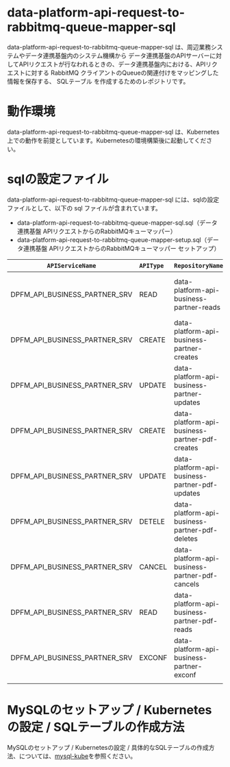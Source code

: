# data-platform-api-request-to-rabbitmq-queue-mapper-sql
data-platform-api-request-to-rabbitmq-queue-mapper-sql は、周辺業務システムやデータ連携基盤内のシステム機構から データ連携基盤のAPIサーバーに対してAPIリクエストが行なわれるときの、データ連携基盤内における、APIリクエストに対する RabbitMQ クライアントのQueueの関連付けをマッピングした情報を保存する、 SQLテーブル を作成するためのレポジトリです。  

# 動作環境
data-platform-api-request-to-rabbitmq-queue-mapper-sql は、Kubernetes上での動作を前提としています。Kubernetesの環境構築後に起動してください。  

# sqlの設定ファイル
data-platform-api-request-to-rabbitmq-queue-mapper-sql には、sqlの設定ファイルとして、以下の sql ファイルが含まれています。

* data-platform-api-request-to-rabbitmq-queue-mapper-sql.sql（データ連携基盤 APIリクエストからのRabbitMQキューマッパー）
* data-platform-api-request-to-rabbitmq-queue-mapper-setup.sql（データ連携基盤 APIリクエストからのRabbitMQキューマッパー セットアップ）


| `APIServiceName`                                   | `APIType` | `RepositoryName`                                                        | `PortNoInRabbitMQ` | `NameOfQueueFrom`                                                                  | SQL                                                                                                                                                                                                                             | 
| -------------------------------------------------- | :-------- | ----------------------------------------------------------------------- | ------------------ | ---------------------------------------------------------------------------------- | ------------------------------------------------------------------------------------------------------------------------------------------------------------------------------------------------------------------------------- | 
| DPFM_API_BUSINESS_PARTNER_SRV                      | READ      | data-platform-api-business-partner-reads                                | 30500              | data-platform-api-business-partner-reads-queue-from                                | ('DPFM_API_BUSINESS_PARTNER_SRV', 'READ', 'data-platform-api-business-partner-reads', '30500', 'data-platform-api-business-partner-reads-queue-from')                                                                           | 
| DPFM_API_BUSINESS_PARTNER_SRV                      | CREATE    | data-platform-api-business-partner-creates                              | 30501              | data-platform-api-business-partner-creates-queue-from                              | ('DPFM_API_BUSINESS_PARTNER_SRV', 'CREATE', 'data-platform-api-business-partner-creates', '30501', 'data-platform-api-business-partner-creates-queue-from')                                                                     | 
| DPFM_API_BUSINESS_PARTNER_SRV                      | UPDATE    | data-platform-api-business-partner-updates                              | 30502              | data-platform-api-business-partner-updates-queue-from                              | ('DPFM_API_BUSINESS_PARTNER_SRV', 'UPDATE', 'data-platform-api-business-partner-updates', '30502', 'data-platform-api-business-partner-updates-queue-from')                                                                     | 
| DPFM_API_BUSINESS_PARTNER_SRV                      | CREATE    | data-platform-api-business-partner-pdf-creates                          | 30503              | data-platform-api-business-partner-pdf-creates-queue-from                          | ('DPFM_API_BUSINESS_PARTNER_SRV', 'CREATE', 'data-platform-api-business-partner-pdf-creates', '30503', 'data-platform-api-business-partner-pdf-creates-queue-from')                                                             | 
| DPFM_API_BUSINESS_PARTNER_SRV                      | UPDATE    | data-platform-api-business-partner-pdf-updates                          | 30504              | data-platform-api-business-partner-pdf-updates-queue-from                          | ('DPFM_API_BUSINESS_PARTNER_SRV', 'UPDATE', 'data-platform-api-business-partner-pdf-updates', '30504', 'data-platform-api-business-partner-pdf-updates-queue-from')                                                             | 
| DPFM_API_BUSINESS_PARTNER_SRV                      | DETELE    | data-platform-api-business-partner-pdf-deletes                          | 30505              | data-platform-api-business-partner-pdf-deletes-queue-from                          | ('DPFM_API_BUSINESS_PARTNER_SRV', 'DETELE', 'data-platform-api-business-partner-pdf-deletes', '30505', 'data-platform-api-business-partner-pdf-deletes-queue-from')                                                             | 
| DPFM_API_BUSINESS_PARTNER_SRV                      | CANCEL    | data-platform-api-business-partner-pdf-cancels                          | 30506              | data-platform-api-business-partner-pdf-cancels-queue-from                          | ('DPFM_API_BUSINESS_PARTNER_SRV', 'CANCEL', 'data-platform-api-business-partner-pdf-cancels', '30506', 'data-platform-api-business-partner-pdf-cancels-queue-from')                                                             | 
| DPFM_API_BUSINESS_PARTNER_SRV                      | READ      | data-platform-api-business-partner-pdf-reads                            | 30507              | data-platform-api-business-partner-pdf-reads-queue-from                            | ('DPFM_API_BUSINESS_PARTNER_SRV', 'READ', 'data-platform-api-business-partner-pdf-reads', '30507', 'data-platform-api-business-partner-pdf-reads-queue-from')                                                                   | 
| DPFM_API_BUSINESS_PARTNER_SRV                      | EXCONF    | data-platform-api-business-partner-exconf                               | 30508              | data-platform-api-business-partner-exconf-queue-from                               | ('DPFM_API_BUSINESS_PARTNER_SRV', 'EXCONF', 'data-platform-api-business-partner-exconf', '30508', 'data-platform-api-business-partner-exconf-queue-from')                                                                       | 
                                        | 

# MySQLのセットアップ / Kubernetesの設定 / SQLテーブルの作成方法  
MySQLのセットアップ / Kubernetesの設定 / 具体的なSQLテーブルの作成方法、については、[mysql-kube](https://github.com/latonaio/mysql-kube)を参照ください。
